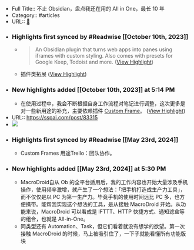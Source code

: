 - Full Title:: 不止 Obsidian，盘点我还在用的 All in One，最长 10 年
- Category:: #articles
- URL:: [🔗](https://sspai.com/post/83315)
- ### Highlights first synced by #Readwise [[October 10th, 2023]]
    - > An Obsidian plugin that turns web apps into panes using iframes with custom styling. Also comes with presets for Google Keep, Todoist and more. ([View Highlight](https://read.readwise.io/read/01hcccf6nezae7rrrgh1xy4p4j))
    - 插件类拓展 ([View Highlight](https://read.readwise.io/read/01hcccgkwavpe093pvmmf9f7ea))
- ### New highlights added [[October 10th, 2023]] at 5:14 PM
    - 在使用过程中，我会不断根据自身工作流程对笔记进行调整，这次更多是对一些新用途的补充，主要依赖插件 [Custom Frame](https://sspai.com/link?target=https%3A%2F%2Fgithub.com%2FEllpeck%2FObsidianCustomFrames)。 ([View Highlight](https://read.readwise.io/read/01hccd8v6adeehz6t941ezftv4))
- URL:: https://sspai.com/post/83315
- ![](https://readwise-assets.s3.amazonaws.com/static/images/article1.be68295a7e40.png)
- ### Highlights first synced by #Readwise [[May 23rd, 2024]]
    - Custom Frames 用途Trello：团队协作。
- ### New highlights added [[May 23rd, 2024]] at 5:30 PM
    - MacroDroid自从 Ob 的全平台适用后，我的工作内容也开始大量涉及手机操作，使用频率激增，就产生了一个想法：「把手机打造成生产力工具」，而不仅仅是以 PC 为第一生产力。毕竟手机的使用时间远比 PC 多，也方便携带。能帮我实现这个想法的工具，是从接触 MacroDroid 开始。从功能来说，MacroDroid 可以看成是 IFTTT、HTTP 快捷方式、通知滤盒等的组合，也就是 All-in-One。
    - 同类型还有 Automation、Task，但它们看着就没有想学的欲望。第一次接触 MacroDroid 的时候，马上被吸引住了，一下子就能看懂所有功能版块

